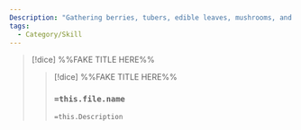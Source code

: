 ```yaml
---
Description: "Gathering berries, tubers, edible leaves, mushrooms, and medicinal or magical herbs in the wilds."
tags:
  - Category/Skill
---
```


>[!dice]  %%FAKE TITLE HERE%%
>>[!dice]  %%FAKE TITLE HERE%%
>>### `=this.file.name`
>> 
>> 
>>`=this.Description`

